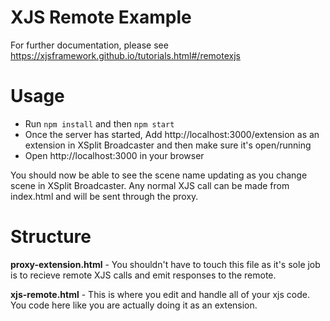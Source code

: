 # XJS Remote Example
For further documentation, please see https://xjsframework.github.io/tutorials.html#/remotexjs

# Usage
- Run `npm install` and then `npm start`
- Once the server has started, Add http://localhost:3000/extension as an extension in XSplit Broadcaster and then make sure it's open/running
- Open http://localhost:3000 in your browser

You should now be able to see the scene name updating as you change scene in XSplit Broadcaster. Any normal XJS call can be made from index.html and will be sent through the proxy.

# Structure
**proxy-extension.html** - You shouldn't have to touch this file as it's sole job is to recieve remote XJS calls and emit responses to the remote.

**xjs-remote.html** - This is where you edit and handle all of your xjs code. You code here like you are actually doing it as an extension.
